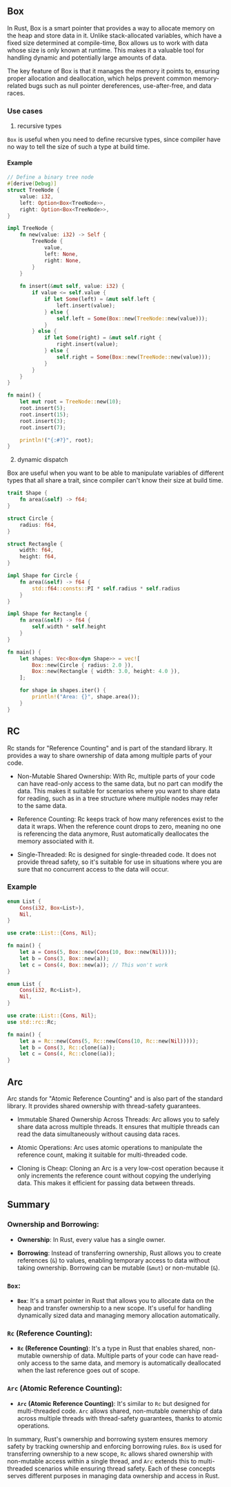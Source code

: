## Box

In Rust, Box is a smart pointer that provides a way to allocate memory on the heap and store data in it. Unlike stack-allocated variables, which have a fixed size determined at compile-time, Box allows us to work with data whose size is only known at runtime. This makes it a valuable tool for handling dynamic and potentially large amounts of data.

The key feature of Box is that it manages the memory it points to, ensuring proper allocation and deallocation, which helps prevent common memory-related bugs such as null pointer dereferences, use-after-free, and data races.

### Use cases

1. recursive types

`Box` is useful when you need to define recursive types, since compiler have no way to tell the size of such a type at build time.

#### Example

```rust
// Define a binary tree node
#[derive(Debug)]
struct TreeNode {
    value: i32,
    left: Option<Box<TreeNode>>,
    right: Option<Box<TreeNode>>,
}

impl TreeNode {
    fn new(value: i32) -> Self {
        TreeNode {
            value,
            left: None,
            right: None,
        }
    }
    
    fn insert(&mut self, value: i32) {
        if value <= self.value {
            if let Some(left) = &mut self.left {
                left.insert(value);
            } else {
                self.left = Some(Box::new(TreeNode::new(value)));
            }
        } else {
            if let Some(right) = &mut self.right {
                right.insert(value);
            } else {
                self.right = Some(Box::new(TreeNode::new(value)));
            }
        }
    }
}

fn main() {
    let mut root = TreeNode::new(10);
    root.insert(5);
    root.insert(15);
    root.insert(3);
    root.insert(7);

    println!("{:#?}", root);
}
```

2. dynamic dispatch

Box are useful when you want to be able to manipulate variables of different types that all share a trait, since compiler can't know their size at build time.

```rust
trait Shape {
    fn area(&self) -> f64;
}

struct Circle {
    radius: f64,
}

struct Rectangle {
    width: f64,
    height: f64,
}

impl Shape for Circle {
    fn area(&self) -> f64 {
        std::f64::consts::PI * self.radius * self.radius
    }
}

impl Shape for Rectangle {
    fn area(&self) -> f64 {
        self.width * self.height
    }
}

fn main() {
    let shapes: Vec<Box<dyn Shape>> = vec![
        Box::new(Circle { radius: 2.0 }),
        Box::new(Rectangle { width: 3.0, height: 4.0 }),
    ];

    for shape in shapes.iter() {
        println!("Area: {}", shape.area());
    }
}
```

## RC

Rc stands for "Reference Counting" and is part of the standard library. It provides a way to share ownership of data among multiple parts of your code. 

* Non-Mutable Shared Ownership: With Rc, multiple parts of your code can have read-only access to the same data, but no part can modify the data. This makes it suitable for scenarios where you want to share data for reading, such as in a tree structure where multiple nodes may refer to the same data.

* Reference Counting: Rc keeps track of how many references exist to the data it wraps. When the reference count drops to zero, meaning no one is referencing the data anymore, Rust automatically deallocates the memory associated with it.

* Single-Threaded: Rc is designed for single-threaded code. It does not provide thread safety, so it's suitable for use in situations where you are sure that no concurrent access to the data will occur.

### Example

```rust
enum List {
    Cons(i32, Box<List>),
    Nil,
}

use crate::List::{Cons, Nil};

fn main() {
    let a = Cons(5, Box::new(Cons(10, Box::new(Nil))));
    let b = Cons(3, Box::new(a));
    let c = Cons(4, Box::new(a)); // This won't work
}
```

```rust
enum List {
    Cons(i32, Rc<List>),
    Nil,
}

use crate::List::{Cons, Nil};
use std::rc::Rc;

fn main() {
    let a = Rc::new(Cons(5, Rc::new(Cons(10, Rc::new(Nil)))));
    let b = Cons(3, Rc::clone(&a));
    let c = Cons(4, Rc::clone(&a));
}
```

## Arc

Arc stands for "Atomic Reference Counting" and is also part of the standard library. It provides shared ownership with thread-safety guarantees. 

* Immutable Shared Ownership Across Threads: Arc allows you to safely share data across multiple threads. It ensures that multiple threads can read the data simultaneously without causing data races.

* Atomic Operations: Arc uses atomic operations to manipulate the reference count, making it suitable for multi-threaded code.

* Cloning is Cheap: Cloning an Arc is a very low-cost operation because it only increments the reference count without copying the underlying data. This makes it efficient for passing data between threads.

## Summary

### Ownership and Borrowing:

- **Ownership**: In Rust, every value has a single owner. 

- **Borrowing**: Instead of transferring ownership, Rust allows you to create references (`&`) to values, enabling temporary access to data without taking ownership. Borrowing can be mutable (`&mut`) or non-mutable (`&`).

### `Box`:

- **`Box`**: It's a smart pointer in Rust that allows you to allocate data on the heap and transfer ownership to a new scope. It's useful for handling dynamically sized data and managing memory allocation automatically.

### `Rc` (Reference Counting):

- **`Rc` (Reference Counting)**: It's a type in Rust that enables shared, non-mutable ownership of data. Multiple parts of your code can have read-only access to the same data, and memory is automatically deallocated when the last reference goes out of scope.

### `Arc` (Atomic Reference Counting):

- **`Arc` (Atomic Reference Counting)**: It's similar to `Rc` but designed for multi-threaded code. `Arc` allows shared, non-mutable ownership of data across multiple threads with thread-safety guarantees, thanks to atomic operations.

In summary, Rust's ownership and borrowing system ensures memory safety by tracking ownership and enforcing borrowing rules. `Box` is used for transferring ownership to a new scope, `Rc` allows shared ownership with non-mutable access within a single thread, and `Arc` extends this to multi-threaded scenarios while ensuring thread safety. Each of these concepts serves different purposes in managing data ownership and access in Rust.